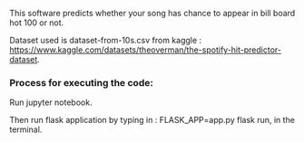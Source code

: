 This software predicts whether your song has chance to appear in bill board hot 100 or not.

Dataset used is dataset-from-10s.csv from kaggle : https://www.kaggle.com/datasets/theoverman/the-spotify-hit-predictor-dataset.
### Process for executing the code:
Run jupyter notebook.


Then run flask application by typing in : FLASK_APP=app.py flask run, in the terminal.


